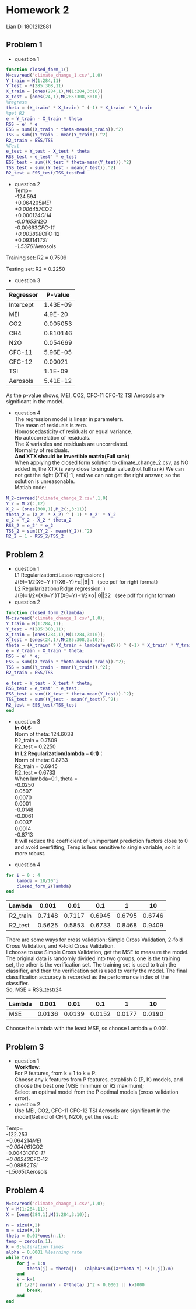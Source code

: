 # Homework 2
Lian Di 1801212881
## Problem 1
* question 1
```Matlab
function closed_form_1()
M=csvread('climate_change_1.csv',1,0)
Y_train = M(1:284,11)
Y_test = M(285:308,11)
X_train = [ones(284,1),M(1:284,3:10)]
X_test = [ones(24,1),M(285:308,3:10)]
%regress
theta = (X_train' * X_train) ^ (-1) * X_train' * Y_train  
%get R2
e = Y_train - X_train * theta
RSS = e' * e
ESS = sum((X_train * theta-mean(Y_train)).^2)
TSS = sum((Y_train - mean(Y_train)).^2)
R2_train = ESS/TSS
%Test
e_test = Y_test - X_test * theta
RSS_test = e_test' * e_test
ESS_test = sum((X_test * theta-mean(Y_test)).^2)
TSS_test = sum((Y_test - mean(Y_test)).^2)
R2_test = ESS_test/TSS_testEnd
```
* question 2  
Temp=  
-124.594  
+0.064205*MEI  
+0.006457*CO2  
+0.000124*CH4  
-0.01653*N2O  
-0.00663*CFC-11  
+0.003808*CFC-12  
+0.093141*TSI  
-1.53761*Aerosols  

Training set: R2 = 0.7509  

Testing set: R2 = 0.2250 


* question 3  

Regressor | P-value
------- | -------
Intercept | 1.43E-09
MEI | 4.9E-20
CO2 | 0.005053
CH4 | 0.810146
N2O | 0.054669
CFC-11 | 5.96E-05
CFC-12 | 0.00021
TSI | 1.1E-09
Aerosols | 5.41E-12

As the p-value shows, MEI, CO2, CFC-11 CFC-12 TSI Aerosols are significant in the model.

* question 4  
The regression model is linear in parameters.  
The mean of residuals is zero.  
Homoscedasticity of residuals or equal variance.  
No autocorrelation of residuals.  
The X variables and residuals are uncorrelated.  
Normality of residuals.  
**And XTX should be Invertible matrix(Full rank)**  
When applying the closed form solution to climate_change_2.csv, as NO added in, the XTX is very close to singular value.(not full rank) We can not get the right (XTX)-1, and we can not get the right answer, so the solution is unreasonable.  
Matlab code:  
```Matlab
M_2=csvread('climate_change_2.csv',1,0)
Y_2 = M_2(:,12)
X_2 = [ones(308,1),M_2(:,3:11)]
theta_2 = (X_2' * X_2) ^ (-1) * X_2' * Y_2
e_2 = Y_2 - X_2 * theta_2
RSS_2 = e_2' * e_2
TSS_2 = sum((Y_2 - mean(Y_2)).^2)
R2_2 = 1 - RSS_2/TSS_2
```
## Problem 2
* question 1  
L1 Regularization:(Lasso regression: )  
J(θ)=1/2(Xθ−Y )T(Xθ−Y)+α||θ||1 （see pdf for right format）  
L2 Regularization:(Ridge regression: )  
J(θ)=1/2*(Xθ−Y )T(Xθ−Y)+1/2*α||θ||22  （see pdf for right format）   
* question 2  
```Matlab
function closed_form_2(lambda)
M=csvread('climate_change_1.csv',1,0);
Y_train = M(1:284,11);
Y_test = M(285:308,11);
X_train = [ones(284,1),M(1:284,3:10)];
X_test = [ones(24,1),M(285:308,3:10)];
theta = (X_train' * X_train + lambda*eye(9)) ^ (-1) * X_train' * Y_train 
e = Y_train - X_train * theta;
RSS = e' * e;
ESS = sum((X_train * theta-mean(Y_train)).^2);
TSS = sum((Y_train - mean(Y_train)).^2);
R2_train = ESS/TSS

e_test = Y_test - X_test * theta;
RSS_test = e_test' * e_test;
ESS_test = sum((X_test * theta-mean(Y_test)).^2);
TSS_test = sum((Y_test - mean(Y_test)).^2);
R2_test = ESS_test/TSS_test
end
```
* question 3  
**In OLS:**  
Norm of theta: 124.6038  
R2_train = 0.7509  
R2_test = 0.2250  
**In L2 Regularization(lambda = 0.1)：**  
Norm of theta: 0.8733  
R2_train = 0.6945  
R2_test = 0.6733  
When lambda=0.1, theta =  
   -0.0250  
    0.0507  
    0.0070  
    0.0001  
   -0.0148  
   -0.0061  
    0.0037  
    0.0014  
   -0.8713  
It will reduce the coefficient of unimportant prediction factors close to 0 and avoid overfitting, Temp is less sensitive to single variable, so it is more robust.  

* question 4  
```Matlab
for i = 0 : 4
    lambda = 10/10^i
    closed_form_2(lambda)
end
```
Lambda | 0.001 | 0.01 | 0.1 | 1 | 10
------ | ----- | ---- | --- | - | ---
R2_train | 0.7148 | 0.7117 | 0.6945 | 0.6795 | 0.6746
R2_test | 0.5625 | 0.5853 | 0.6733 | 0.8468 | 0.9409

There are some ways for cross validation: Simple Cross Validation, 2-fold Cross Validation, and K-fold Cross Validation.  
I choose to use Simple Cross Validation, get the MSE to measure the model.  
The original data is randomly divided into two groups, one is the training set, the other is the verification set. The training set is used to train the classifier, and then the verification set is used to verify the model. The final classification accuracy is recorded as the performance index of the classifier.  
So, MSE = RSS_test/24  

Lambda | 0.001 | 0.01 | 0.1 | 1 | 10
------ | ----- | ---- | --- | - | ---
MSE | 0.0136 | 0.0139 | 0.0152 | 0.0177 | 0.0190

Choose the lambda with the least MSE, so choose Lambda = 0.001.  
## Problem 3
* question 1  
**Workflow:**  
For P features, from k = 1 to k = P:  
Choose any k features from P features, establish C (P, K) models, and choose the best one (MSE minimum or R2 maximum);  
Select an optimal model from the P optimal models (cross validation error).  
* question 2  
Use MEI, CO2, CFC-11 CFC-12 TSI Aerosols are significant in the model(Get rid of CH4, N2O), get the result:  

Temp=  
-122.253  
+0.064214*MEI  
+0.004061*CO2  
-0.00431*CFC-11  
+0.00243*CFC-12  
+0.08852*TSI  
-1.56651*Aerosols  

## Problem 4
```Matlab
M=csvread('climate_change_1.csv',1,0);
Y = M(1:284,11);
X = [ones(284,1),M(1:284,3:10)];

n = size(X,2)
m = size(X,1)
theta = 0.01*ones(n,1);
temp = zeros(n,1);
k = 0;%iteration times
alpha = 0.0001 %learning rate
while true
    for j = 1:n
        theta(j) = theta(j) - (alpha*sum((X*theta-Y).*X(:,j))/m)
    end
    k = k+1
    if 1/2*( norm(Y - X*theta) )^2 < 0.0001 || k>1000 
        break;
    end
end

```

